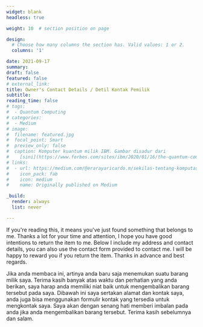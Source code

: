 ```yaml
---
widget: blank
headless: true

weight: 10  # section position on page

design:
  # Choose how many columns the section has. Valid values: 1 or 2.
  columns: '1'

date: 2021-09-17
summary: 
draft: false
featured: false
# external_link: 
title: Owner's Contact Details / Detil Kontak Pemilik
subtitle: 
reading_time: false
# tags:
#  - Quantum Computing
# categories:
#  - Medium
# image:
#  filename: featured.jpg
#  focal_point: Smart
#  preview_only: false
#  caption: Komputer kuantum milik IBM. Gambar disadur dari
#    [sini](https://www.forbes.com/sites/ibm/2020/01/16/the-quantum-computing-era-is-here-why-it-mattersand-how-it-may-change-our-world/?sh=37d40ac85c2b).
# links:
#  - url: https://medium.com/@erarayaricardo.m/sekilas-tentang-komputasi-kuantum-16a33cd4f86b
#    icon_pack: fab
#    icon: medium
#    name: Originally published on Medium

_build:
  render: always
  list: never

---
```


If you're reading this, it means you've just found something that belongs to me. Thanks a lot for your time and attention, I hope you have good intentions to return the item to me. Below I include my address and contact details, you can also use the contact form provided to contact me. I will be happy to reward you if you return the item. Thanks in advance and best regards.

Jika anda membaca ini, artinya anda baru saja menemukan suatu barang milik saya. Terima kasih banyak atas waktu dan perhatian yang anda berikan, saya harap anda memiliki niat baik untuk mengembalikan barang tersebut pada saya. Dibawah ini saya sertakan alamat dan kontak saya, anda juga bisa menggunakan formulir kontak yang tersedia untuk mengkontak saya. Saya akan dengan senang hati memberi imbalan pada anda jika anda mengembalikan barang tersebut. Terima kasih sebelumnya dan salam.

<!--
Name / Nama                 &#58 Eraraya Ricardo Muten<br>
Address / Alamat            &#58 Perumahan Gema Pesona Depok blok X no. 20<br>
City / Kota                 &#58 Depok<br>
Province / Provinsi         &#58 Jawa Barat<br>
Country / Negara            &#58 Indonesia<br>
Phone Number / Nomor Telpon &#58 +62-812-1224-2740<br>
Email / Surel               &#58 eraraya.ricardo19@gmail.com

QR Generator: https://www.websiteplanet.com/webtools/free-qr-code-generator/
-->
